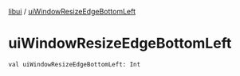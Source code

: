 [libui](index.md) / [uiWindowResizeEdgeBottomLeft](./ui-window-resize-edge-bottom-left.md)

# uiWindowResizeEdgeBottomLeft

`val uiWindowResizeEdgeBottomLeft: Int`